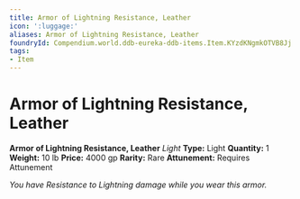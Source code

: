 ```yaml
---
title: Armor of Lightning Resistance, Leather
icon: ':luggage:'
aliases: Armor of Lightning Resistance, Leather
foundryId: Compendium.world.ddb-eureka-ddb-items.Item.KYzdKNgmkOTVB8Jj
tags:
- Item
---
```


# Armor of Lightning Resistance, Leather

**Armor of Lightning Resistance, Leather**
_Light_
**Type:** Light
**Quantity:** 1
**Weight:** 10 lb
**Price:** 4000 gp
**Rarity:** Rare
**Attunement:** Requires Attunement

*You have Resistance to Lightning damage while you wear this armor.*